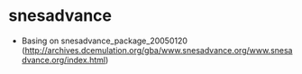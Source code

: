 # snesadvance

- Basing on snesadvance_package_20050120 (http://archives.dcemulation.org/gba/www.snesadvance.org/www.snesadvance.org/index.html)
